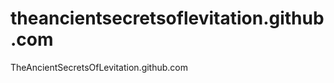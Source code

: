 theancientsecretsoflevitation.github.com
========================================

TheAncientSecretsOfLevitation.github.com